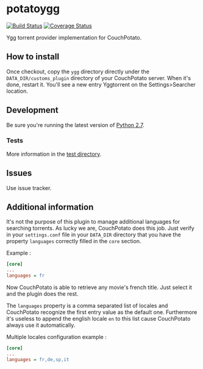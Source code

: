 # potatoygg

[![Build Status](https://travis-ci.org/Ripolin/potatoygg.svg?branch=master)](https://travis-ci.org/Ripolin/potatoygg)
[![Coverage Status](https://coveralls.io/repos/github/Ripolin/potatoygg/badge.svg?branch=master)](https://coveralls.io/github/Ripolin/potatoygg?branch=master)

Ygg torrent provider implementation for CouchPotato.

## How to install

Once checkout, copy the `ygg` directory directly under the `DATA_DIR/customs_plugin` directory of your CouchPotato server. When it's done, restart it. You'll see a new entry Yggtorrent on the Settings>Searcher location.

## Development

Be sure you're running the latest version of [Python 2.7](http://python.org/).

### Tests

More information in the [test directory](test).

## Issues

Use issue tracker.

## Additional information

It's not the purpose of this plugin to manage additional languages for searching torrents. As lucky we are, CouchPotato does this job. Just verify in your `settings.conf` file in your `DATA_DIR` directory that you have the property `languages` correctly filled in the `core` section.

Example :

```ini
[core]
...
languages = fr
```

Now CouchPotato is able to retrieve any movie's french title. Just select it and the plugin does the rest.

The `languages` property is a comma separated list of locales and CouchPotato recognize the first entry value as the default one. Furthermore it's useless to append the english locale `en` to this list cause CouchPotato always use it automatically.

Multiple locales configuration example :

```ini
[core]
...
languages = fr,de,sp,it
```

